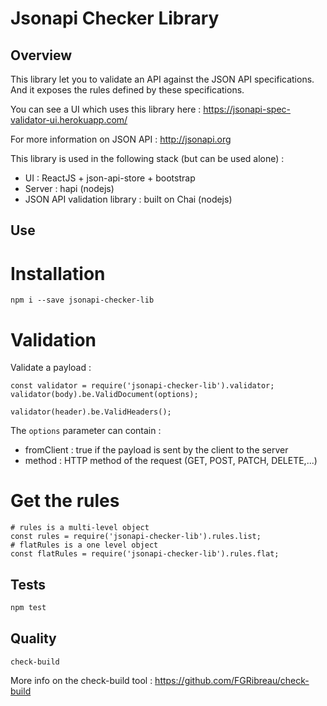 Jsonapi Checker Library
=============================================

## Overview

This library let you to validate an API against the JSON API specifications.
And it exposes the rules defined by these specifications.

You can see a UI which uses this library here : https://jsonapi-spec-validator-ui.herokuapp.com/

For more information on JSON API : http://jsonapi.org

This library is used in the following stack (but can be used alone) :
* UI : ReactJS + json-api-store + bootstrap
* Server : hapi (nodejs)
* JSON API validation library : built on Chai (nodejs)

## Use

# Installation

```
npm i --save jsonapi-checker-lib
```

# Validation

Validate a payload :

```
const validator = require('jsonapi-checker-lib').validator;
validator(body).be.ValidDocument(options);

validator(header).be.ValidHeaders();
```

The `options` parameter can contain :
* fromClient : true if the payload is sent by the client to the server
* method : HTTP method of the request (GET, POST, PATCH, DELETE,...)

# Get the rules

```
# rules is a multi-level object
const rules = require('jsonapi-checker-lib').rules.list;
# flatRules is a one level object
const flatRules = require('jsonapi-checker-lib').rules.flat;
```

## Tests

```bash
npm test
```

## Quality

```
check-build
```

More info on the check-build tool : https://github.com/FGRibreau/check-build
